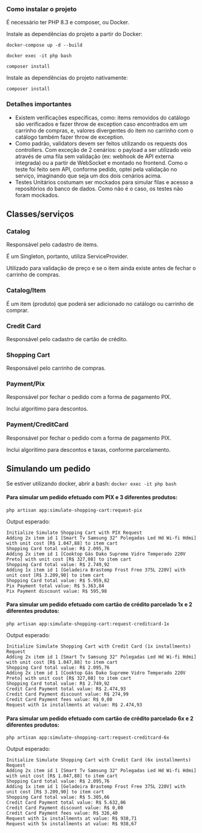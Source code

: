 
### Como instalar o projeto

É necessário ter PHP 8.3 e composer, ou Docker.

Instale as dependências do projeto a partir do Docker:

```docker-compose up -d --build```

```docker exec -it php bash```

```composer install```

Instale as dependências do projeto nativamente:

```composer install```

### Detalhes importantes
- Existem verificações específicas, como: items removidos do catálogo são verificados e fazer throw de exception caso encontrados em um carrinho de compras, e, valores divergentes do item no carrinho com o catálogo também fazer throw de exception. 
- Como padrão, validators devem ser feitos utilizando os requests dos controllers. Com exceção de 2 cenários: o payload a ser utilizado veio através de uma fila sem validação (ex: webhook de API externa integrada) ou a partir de WebSocket e montado no frontend. Como o teste foi feito sem API, conforme pedido, optei pela validação no serviço, imaginando que seja um dos dois cenários acima.
- Testes Unitários costumam ser mockados para simular filas e acesso a repositórios do banco de dados. Como não é o caso, os testes não foram mockados.

## Classes/serviços

### Catalog
Responsável pelo cadastro de items.

É um Singleton, portanto, utiliza ServiceProvider.

Utilizado para validação de preço e se o item ainda existe antes de fechar o carrinho de compras.

### Catalog/Item
É um item (produto) que poderá ser adicionado no catálogo ou carrinho de comprar.

### Credit Card
Responsável pelo cadastro de cartão de crédito.

### Shopping Cart
Responsável pelo carrinho de compras.

### Payment/Pix
Responsável por fechar o pedido com a forma de pagamento PIX.

Inclui algorítimo para descontos.

### Payment/CreditCard
Responsável por fechar o pedido com a forma de pagamento PIX.

Inclui algorítimo para descontos e taxas, conforme parcelamento.

## Simulando um pedido

Se estiver utilizando docker, abrir a bash:
```docker exec -it php bash```

#### Para simular um pedido efetuado com PIX e 3 diferentes produtos:

```php artisan app:simulate-shopping-cart:request-pix```

Output esperado:

```
Initialize Simulate Shopping Cart with PIX Request
Adding 2x item id 1 [Smart Tv Samsung 32" Polegadas Led Hd Wi-fi Hdmi] with unit cost [R$ 1.047,88] to item cart
Shopping Card total value: R$ 2.095,76
Adding 2x item id 1 [Cooktop Gás Dako Supreme Vidro Temperado 220V Preto] with unit cost [R$ 327,08] to item cart
Shopping Card total value: R$ 2.749,92
Adding 1x item id 1 [Geladeira Brastemp Frost Free 375L 220V] with unit cost [R$ 3.209,90] to item cart
Shopping Card total value: R$ 5.959,82
Pix Payment total value: R$ 5.363,84
Pix Payment discount value: R$ 595,98
```

#### Para simular um pedido efetuado com cartão de crédito parcelado 1x e 2 diferentes produtos:

```php artisan app:simulate-shopping-cart:request-creditcard-1x```

Output esperado:

```
Initialize Simulate Shopping Cart with Credit Card (1x installments) Request
Adding 2x item id 1 [Smart Tv Samsung 32" Polegadas Led Hd Wi-fi Hdmi] with unit cost [R$ 1.047,88] to item cart
Shopping Card total value: R$ 2.095,76
Adding 2x item id 1 [Cooktop Gás Dako Supreme Vidro Temperado 220V Preto] with unit cost [R$ 327,08] to item cart
Shopping Card total value: R$ 2.749,92
Credit Card Payment total value: R$ 2.474,93
Credit Card Payment discount value: R$ 274,99
Credit Card Payment fees value: R$ 0,00
Request with 1x installments at value: R$ 2.474,93
```

#### Para simular um pedido efetuado com cartão de crédito parcelado 6x e 2 diferentes produtos:

```php artisan app:simulate-shopping-cart:request-creditcard-6x```

Output esperado:
```
Initialize Simulate Shopping Cart with Credit Card (6x installments) Request
Adding 2x item id 1 [Smart Tv Samsung 32" Polegadas Led Hd Wi-fi Hdmi] with unit cost [R$ 1.047,88] to item cart
Shopping Card total value: R$ 2.095,76
Adding 1x item id 1 [Geladeira Brastemp Frost Free 375L 220V] with unit cost [R$ 3.209,90] to item cart
Shopping Card total value: R$ 5.305,66
Credit Card Payment total value: R$ 5.632,06
Credit Card Payment discount value: R$ 0,00
Credit Card Payment fees value: R$ 326,40
Request with 1x installments at value: R$ 938,71
Request with 5x installments at value: R$ 938,67
```
